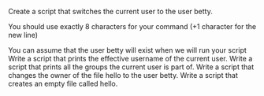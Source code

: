 Create a script that switches the current user to the user betty.



You should use exactly 8 characters for your command (+1 character for the new line)

You can assume that the user betty will exist when we will run your script
Write a script that prints the effective username of the current user.
Write a script that prints all the groups the current user is part of.
Write a script that changes the owner of the file hello to the user betty.
Write a script that creates an empty file called hello.
